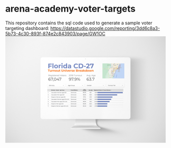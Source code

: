 # arena-academy-voter-targets

This repository contains the sql code used to generate a sample voter targeting dashboard: https://datastudio.google.com/reporting/3dd6c8a3-5b73-4c30-893f-874e2c843903/page/GW1OC
![](https://github.com/davidwhitemsm/images/blob/main/CSY-022%20Voter%20Targets%20Publish.jpg)
